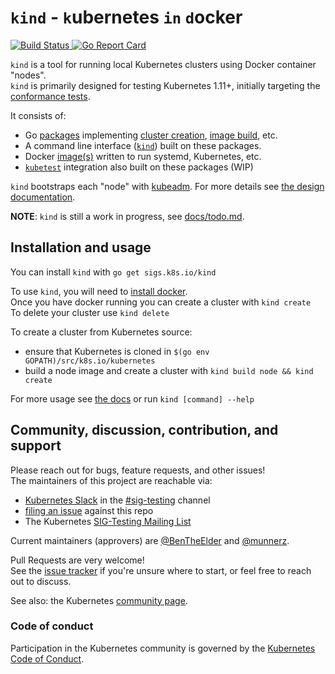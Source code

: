 <!--TODO(bentheelder): fill this in much more thoroughly-->
# `kind` - `k`ubernetes `in` `d`ocker

<!-- prow build badge, and go report card-->
<a href="https://prow.k8s.io/?job=ci-kind-build">
<img alt="Build Status" src="https://prow.k8s.io/badge.svg?jobs=ci-kind-build">
</a> <a href="https://goreportcard.com/report/sigs.k8s.io/kind"><img alt="Go Report Card" src="https://goreportcard.com/badge/sigs.k8s.io/kind" /></a>


`kind` is a tool for running local Kubernetes clusters using Docker container "nodes".  
`kind` is primarily designed for testing Kubernetes 1.11+, initially targeting the [conformance tests].

It consists of:
 - Go [packages][packages] implementing [cluster creation][cluster package], [image build][build package], etc.
 - A command line interface ([`kind`][kind cli]) built on these packages.
 - Docker [image(s)][images] written to run systemd, Kubernetes, etc.
 - [`kubetest`][kubetest] integration also built on these packages (WIP)

`kind` bootstraps each "node" with [kubeadm][kubeadm]. For more details see [the design documentation][design doc].  

**NOTE**: `kind` is still a work in progress, see [docs/todo.md].

## Installation and usage

You can install `kind` with `go get sigs.k8s.io/kind`

To use `kind`, you will need to [install docker].  
Once you have docker running you can create a cluster with `kind create`  
To delete your cluster use `kind delete`

<!--TODO(bentheelder): improve this part of the guide-->
To create a cluster from Kubernetes source:
- ensure that Kubernetes is cloned in `$(go env GOPATH)/src/k8s.io/kubernetes`
- build a node image and create a cluster with `kind build node && kind create`  

For more usage see [the docs] or run `kind [command] --help`

## Community, discussion, contribution, and support

Please reach out for bugs, feature requests, and other issues!  
The maintainers of this project are reachable via:

- [Kubernetes Slack] in the [#sig-testing] channel
- [filing an issue] against this repo
- The Kubernetes [SIG-Testing Mailing List]

Current maintainers (approvers) are [@BenTheElder] and [@munnerz].

Pull Requests are very welcome!  
See the [issue tracker] if you're unsure where to start, or feel free to reach out to discuss.

See also: the Kubernetes [community page].

### Code of conduct

Participation in the Kubernetes community is governed by the [Kubernetes Code of Conduct].

<!--links-->
[community page]: http://kubernetes.io/community/
[Kubernetes Code of Conduct]: code-of-conduct.md
[Go Report Card Badge]: https://goreportcard.com/badge/sigs.k8s.io/kind
[Go Report Card]: https://goreportcard.com/report/sigs.k8s.io/kind
[conformance tests]: https://github.com/kubernetes/community/blob/master/contributors/devel/conformance-tests.md
[todo]: ./docs/todo.md
[packages]: ./pkg
[cluster package]: ./pkg/cluster
[build package]: ./pkg/build
[kind cli]: ./main.go
[images]: ./images
[kubetest]: https://github.com/kubernetes/test-infra/tree/master/kubetest
[kubeadm]: https://kubernetes.io/docs/reference/setup-tools/kubeadm/kubeadm/
[design doc]: ./docs/design.md
[the docs]: ./docs
[SIG-Testing Mailing List]: https://groups.google.com/forum/#!forum/kubernetes-sig-testing
[issue tracker]: ./issues
[filing an issue]: https://github.com/kubernetes-sigs/kind/issues/new
[Kubernetes Slack]: http://slack.k8s.io/
[#sig-testing]: https://kubernetes.slack.com/messages/C09QZ4DQB/
[docs/todo.md]: ./docs/todo.md
[install docker]: https://docs.docker.com/install/
[@BenTheElder]: https://github.com/BenTheElder
[@munnerz]: https://github.com/munnerz
